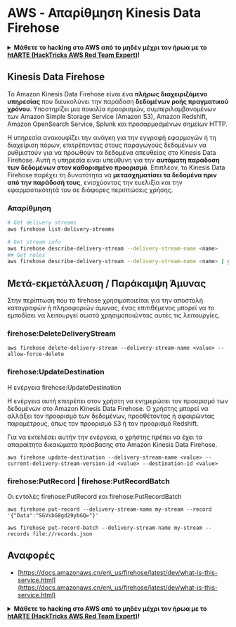 # AWS - Απαρίθμηση Kinesis Data Firehose

<details>

<summary><strong>Μάθετε το hacking στο AWS από το μηδέν μέχρι τον ήρωα με το</strong> <a href="https://training.hacktricks.xyz/courses/arte"><strong>htARTE (HackTricks AWS Red Team Expert)</strong></a><strong>!</strong></summary>

Άλλοι τρόποι για να υποστηρίξετε το HackTricks:

* Εάν θέλετε να δείτε την **εταιρεία σας να διαφημίζεται στο HackTricks** ή να **κατεβάσετε το HackTricks σε μορφή PDF** ελέγξτε τα [**ΣΧΕΔΙΑ ΣΥΝΔΡΟΜΗΣ**](https://github.com/sponsors/carlospolop)!
* Αποκτήστε το [**επίσημο PEASS & HackTricks swag**](https://peass.creator-spring.com)
* Ανακαλύψτε [**την Οικογένεια PEASS**](https://opensea.io/collection/the-peass-family), τη συλλογή μας από αποκλειστικά [**NFTs**](https://opensea.io/collection/the-peass-family)
* **Εγγραφείτε στη** 💬 [**ομάδα Discord**](https://discord.gg/hRep4RUj7f) ή στη [**ομάδα telegram**](https://t.me/peass) ή **ακολουθήστε** μας στο **Twitter** 🐦 [**@hacktricks_live**](https://twitter.com/hacktricks_live)**.**
* **Μοιραστείτε τα hacking tricks σας υποβάλλοντας PRs στα** [**HackTricks**](https://github.com/carlospolop/hacktricks) και [**HackTricks Cloud**](https://github.com/carlospolop/hacktricks-cloud) αποθετήρια του github.

</details>

## Kinesis Data Firehose

Το Amazon Kinesis Data Firehose είναι ένα **πλήρως διαχειριζόμενο υπηρεσίας** που διευκολύνει την παράδοση **δεδομένων ροής πραγματικού χρόνου**. Υποστηρίζει μια ποικιλία προορισμών, συμπεριλαμβανομένων των Amazon Simple Storage Service (Amazon S3), Amazon Redshift, Amazon OpenSearch Service, Splunk και προσαρμοσμένων σημείων HTTP.

Η υπηρεσία ανακουφίζει την ανάγκη για την εγγραφή εφαρμογών ή τη διαχείριση πόρων, επιτρέποντας στους παραγωγούς δεδομένων να ρυθμιστούν για να προωθούν τα δεδομένα απευθείας στο Kinesis Data Firehose. Αυτή η υπηρεσία είναι υπεύθυνη για την **αυτόματη παράδοση των δεδομένων στον καθορισμένο προορισμό**. Επιπλέον, το Kinesis Data Firehose παρέχει τη δυνατότητα να **μετασχηματίσει τα δεδομένα πριν από την παράδοσή τους**, ενισχύοντας την ευελιξία και την εφαρμοστικότητά του σε διάφορες περιπτώσεις χρήσης.

### Απαρίθμηση
```bash
# Get delivery streams
aws firehose list-delivery-streams

# Get stream info
aws firehose describe-delivery-stream --delivery-stream-name <name>
## Get roles
aws firehose describe-delivery-stream --delivery-stream-name <name> | grep -i RoleARN
```
## Μετά-εκμετάλλευση / Παράκαμψη Άμυνας

Στην περίπτωση που το firehose χρησιμοποιείται για την αποστολή καταγραφών ή πληροφοριών άμυνας, ένας επιτιθέμενος μπορεί να το εμποδίσει να λειτουργεί σωστά χρησιμοποιώντας αυτές τις λειτουργίες.

### firehose:DeleteDeliveryStream
```
aws firehose delete-delivery-stream --delivery-stream-name <value> --allow-force-delete
```
### firehose:UpdateDestination

Η ενέργεια firehose:UpdateDestination

Η ενέργεια αυτή επιτρέπει στον χρήστη να ενημερώσει τον προορισμό των δεδομένων στο Amazon Kinesis Data Firehose. Ο χρήστης μπορεί να αλλάξει τον προορισμό των δεδομένων, προσθέτοντας ή αφαιρώντας παραμέτρους, όπως τον προορισμό S3 ή τον προορισμό Redshift.

Για να εκτελέσει αυτήν την ενέργεια, ο χρήστης πρέπει να έχει τα απαραίτητα δικαιώματα πρόσβασης στο Amazon Kinesis Data Firehose.
```
aws firehose update-destination --delivery-stream-name <value> --current-delivery-stream-version-id <value> --destination-id <value>
```
### firehose:PutRecord | firehose:PutRecordBatch

Οι εντολές firehose:PutRecord και firehose:PutRecordBatch
```
aws firehose put-record --delivery-stream-name my-stream --record '{"Data":"SGVsbG8gd29ybGQ="}'

aws firehose put-record-batch --delivery-stream-name my-stream --records file://records.json
```
## Αναφορές

* [https://docs.amazonaws.cn/en\_us/firehose/latest/dev/what-is-this-service.html](https://docs.amazonaws.cn/en\_us/firehose/latest/dev/what-is-this-service.html)

<details>

<summary><strong>Μάθετε το hacking στο AWS από το μηδέν μέχρι τον ήρωα με το</strong> <a href="https://training.hacktricks.xyz/courses/arte"><strong>htARTE (HackTricks AWS Red Team Expert)</strong></a><strong>!</strong></summary>

Άλλοι τρόποι για να υποστηρίξετε το HackTricks:

* Εάν θέλετε να δείτε την **εταιρεία σας να διαφημίζεται στο HackTricks** ή να **κατεβάσετε το HackTricks σε μορφή PDF** ελέγξτε τα [**ΠΛΑΝΑ ΣΥΝΔΡΟΜΗΣ**](https://github.com/sponsors/carlospolop)!
* Αποκτήστε το [**επίσημο PEASS & HackTricks swag**](https://peass.creator-spring.com)
* Ανακαλύψτε [**The PEASS Family**](https://opensea.io/collection/the-peass-family), τη συλλογή μας από αποκλειστικά [**NFTs**](https://opensea.io/collection/the-peass-family)
* **Εγγραφείτε στη** 💬 [**ομάδα Discord**](https://discord.gg/hRep4RUj7f) ή στη [**ομάδα telegram**](https://t.me/peass) ή **ακολουθήστε** μας στο **Twitter** 🐦 [**@hacktricks_live**](https://twitter.com/hacktricks_live)**.**
* **Μοιραστείτε τα hacking tricks σας υποβάλλοντας PRs στα** [**HackTricks**](https://github.com/carlospolop/hacktricks) και [**HackTricks Cloud**](https://github.com/carlospolop/hacktricks-cloud) αποθετήρια του github.

</details>

